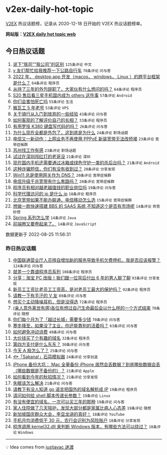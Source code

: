# v2ex-daily-hot-topic

[V2EX](https://www.v2ex.com/) 热议话题榜，记录从 2020-12-18 日开始的 V2EX 热议话题榜单。

**网站版：[V2EX daily hot topic web](https://boojack.github.io/v2ex-daily-hot-topic-web/)**

## 今日热议话题

<!-- TODAY BEGIN -->

1. [说下“我司”“我公司”的区别](https://www.v2ex.com/t/875222) `125条评论` `中文`
1. [v 友们帮忙给我推荐一下公路自行车](https://www.v2ex.com/t/875231) `70条评论` `问与答`
1. [2022 年， desktop app 开发（macos， windows， Linux ）的跨平台框架是什么？](https://www.v2ex.com/t/875271) `64条评论` `程序员`
1. [从待了三年的外包辞职了，大家伙有什么想问的吗？](https://www.v2ex.com/t/875306) `64条评论` `程序员`
1. [S20 售后看三星手机国内成为 others 这件事](https://www.v2ex.com/t/875268) `57条评论` `Android`
1. [你们会害怕死亡吗](https://www.v2ex.com/t/875377) `55条评论` `生活`
1. [搬瓦工 5 年老号](https://www.v2ex.com/t/875217) `53条评论` `VPS`
1. [关于骑行从入门到放弃的一些经验](https://www.v2ex.com/t/875300) `43条评论` `问与答`
1. [如何客观的了解评价自己的长相？](https://www.v2ex.com/t/875386) `33条评论` `程序员`
1. [有用罗技 K380 键盘写代码的吗？](https://www.v2ex.com/t/875294) `26条评论` `问与答`
1. [为什么现在全都是外包了，这到底是为什么](https://www.v2ex.com/t/875355) `24条评论` `职场话题`
1. [电信又一新动作：上网业务不再使用 PPPoE 新装宽带无法改桥接](https://www.v2ex.com/t/875362) `23条评论` `宽带症候群`
1. [苏州找工作有感](https://www.v2ex.com/t/875265) `23条评论` `职场话题`
1. [试过在深圳闯红灯的老哥没](https://www.v2ex.com/t/875373) `21条评论` `深圳`
1. [现在国内手机还需要通过冰箱或绿色守护一类的杀后台吗？](https://www.v2ex.com/t/875353) `21条评论` `Android`
1. [这种诈骗短信，你们有没有收到过？](https://www.v2ex.com/t/875351) `20条评论` `分享发现`
1. [Win11 总是使用网关作为 DNS？](https://www.v2ex.com/t/875329) `20条评论` `宽带症候群`
1. [电信升级千兆宽带有什么套路吗？](https://www.v2ex.com/t/875246) `20条评论` `宽带症候群`
1. [程序员有相对越老越值钱的职业岗位吗](https://www.v2ex.com/t/875297) `19条评论` `问与答`
1. [科学代理访问的 ip 是什么 ip](https://www.v2ex.com/t/875243) `18条评论` `程序员`
1. [北京宽带如果不能办联通，电信移动怎么选](https://www.v2ex.com/t/875281) `15条评论` `宽带症候群`
1. [想做一款快速搭建 BBS 的 SAAS 系统,不知道这个是否有市场呢](https://www.v2ex.com/t/875378) `14条评论` `奇思妙想`
1. [Spring 系列怎么学](https://www.v2ex.com/t/875272) `14条评论` `Java`
1. [前端圈又要卷起来了。](https://www.v2ex.com/t/875242) `14条评论` `JavaScript`

数据更新于 2022-08-25 11:56:31

<!-- TODAY END -->

### 昨日热议话题

<!-- YESTERDAY BEGIN -->

1. [中国联通营业厅人员擅自增加新的服务导致手机欠费停机，我是否应该报警？](https://www.v2ex.com/t/875036) `124条评论` `问与答`
1. [就差一个靠谱程序员系列](https://www.v2ex.com/t/874972) `108条评论` `程序员`
1. [分享：淘宝 PC 改版！我们跟一位背后付出 6 年的男人聊了聊](https://www.v2ex.com/t/874992) `93条评论` `分享发现`
1. [新员工工资比老员工工资高，是对老员工最大的保护吗？](https://www.v2ex.com/t/874950) `92条评论` `程序员`
1. [请教一下有手汗的 V 友](https://www.v2ex.com/t/874989) `89条评论` `问与答`
1. [想买个主动降噪耳机，但是没得选](https://www.v2ex.com/t/875009) `72条评论` `程序员`
1. [(亲人意外离世有感)各位有想过自己生命最后会以什么样的一个方式结束](https://www.v2ex.com/t/874969) `70条评论` `随想`
1. [你们每个月为了「越过长城」需要多少钱](https://www.v2ex.com/t/875097) `70条评论` `问与答`
1. [寒冬降至，如果没了主业，你还能靠别的活着吗？](https://www.v2ex.com/t/875014) `63条评论` `问与答`
1. [如何避免冲动消费](https://www.v2ex.com/t/875021) `49条评论` `问与答`
1. [大价钱买了个有趣的域名](https://www.v2ex.com/t/874959) `32条评论` `程序员`
1. [第四方支付是什么东东？](https://www.v2ex.com/t/875159) `30条评论` `问与答`
1. [今天 A 股怎么了？](https://www.v2ex.com/t/875084) `25条评论` `问与答`
1. [🐟「Sakana!」石蒜模拟器](https://www.v2ex.com/t/875119) `24条评论` `分享创造`
1. [iPhone 备份大坑： Mac 全量备份 iPhone 居然会丢数据？到底哪些数据会丢（哪些数据是不备份的）？](https://www.v2ex.com/t/875147) `21条评论` `Apple`
1. [如何看到今年的秋招情况？](https://www.v2ex.com/t/875031) `21条评论` `分享发现`
1. [失眠该怎么解决](https://www.v2ex.com/t/874964) `21条评论` `问与答`
1. [请教下有没人知道 go 语言把国外的域名解析成 IP](https://www.v2ex.com/t/875167) `19条评论` `程序员`
1. [请问如何给 shell 脚本传递长参数？](https://www.v2ex.com/t/875087) `19条评论` `Linux`
1. [有没有便宜的域名，一次可以买三年的那种](https://www.v2ex.com/t/874983) `19条评论` `问与答`
1. [家人住院做了几天陪护，发现大部分都是家属比病人心态差](https://www.v2ex.com/t/874978) `19条评论` `随想`
1. [新加坡国庆群众大会，李显龙讲的真好！](https://www.v2ex.com/t/875118) `18条评论` `YouTube`
1. [手机月均消费低于 30 元，农行会识别为风险账户](https://www.v2ex.com/t/875056) `18条评论` `分享发现`
1. [程序调用 kernel32.dll 来判断 Windows 版本，有哪些方法可以绕过？](https://www.v2ex.com/t/875026) `18条评论` `Windows`

<!-- YESTERDAY END -->

---

💡 Idea comes from [justjavac 迷渡](https://github.com/justjavac/)
